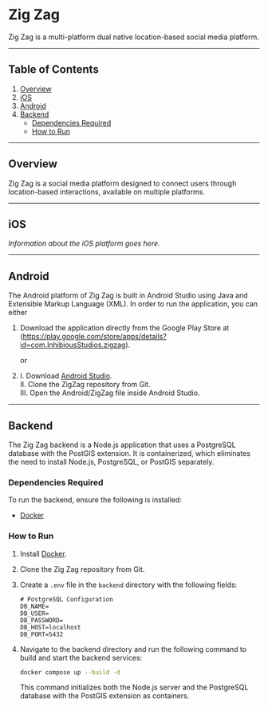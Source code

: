 # Zig Zag

Zig Zag is a multi-platform dual native location-based social media platform.

---

## Table of Contents

1. [Overview](#overview)
2. [iOS](#ios)
3. [Android](#android)
5. [Backend](#backend)  
   - [Dependencies Required](#dependencies-required)  
   - [How to Run](#how-to-run)  

---

## Overview

Zig Zag is a social media platform designed to connect users through location-based interactions, available on multiple platforms.

---

## iOS

_Information about the iOS platform goes here._

---

## Android
The Android platform of Zig Zag is built in Android Studio using Java and Extensible Markup Language (XML). 
In order to run the application, you can either 

1. Download the application directly from the Google Play Store at (https://play.google.com/store/apps/details?id=com.InhibiousStudios.zigzag).

   or
   
2. I. Download [Android Studio](https://developer.android.com/studio).                                                                                                                                             
   II.  Clone the ZigZag repository from Git.                                                                                                                                                                       
   III. Open the Android/ZigZag file inside Android Studio.                                                                                                                              

---

## Backend

The Zig Zag backend is a Node.js application that uses a PostgreSQL database with the PostGIS extension. It is containerized, which eliminates the need to install Node.js, PostgreSQL, or PostGIS separately.

### Dependencies Required

To run the backend, ensure the following is installed:

- [Docker](https://docs.docker.com/engine/install/)

### How to Run

1. Install [Docker](https://docs.docker.com/engine/install/).
2. Clone the Zig Zag repository from Git.
3. Create a `.env` file in the `backend` directory with the following fields:
    ```env
   # PostgreSQL Configuration
   DB_NAME=
   DB_USER=
   DB_PASSWORD=
   DB_HOST=localhost
   DB_PORT=5432
   ```
4.	Navigate to the backend directory and run the following command to build and start the backend services:

    ```bash 
    docker compose up --build -d
    ```
    This command initializes both the Node.js server and the PostgreSQL database with the PostGIS extension as containers.
